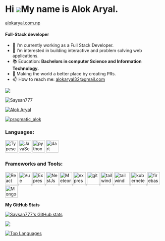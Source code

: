 # Hi ![](https://user-images.githubusercontent.com/18350557/176309783-0785949b-9127-417c-8b55-ab5a4333674e.gif)My name is Alok Aryal.

<a href="https://alokaryal.com.np" target="_blank">alokaryal.com.np</a>

<h4>Full-Stack developer</h4>

- 🔭 I’m currently working as a Full Stack Developer.
- 🌱 I’m interested in building interactive and problem solving web applications.
- 📚 Education: <strong>Bachelors in computer Science and Information Technology.</strong>
- 👯 Making the world a better place by creating PRs.
- 📫 How to reach me: alokaryal32@gmail.com

<a href="https://www.github.com/Saysan777" target="_blank" rel="noreferrer"><img
src="https://img.shields.io/github/followers/Saysan777?logo=github&style=for-the-badge&color=0891b2&labelColor=1c1917" /></a>

<p align="left"> <img src="https://komarev.com/ghpvc/?username=Saysan777&label=Profile%20views&color=0e75b6&style=flat" alt="Saysan777" /> </p>

<p align="left"> <a href="https://www.linkedin.com/in/alok-aryal-589a40216/" target="blank"><img src="https://img.shields.io/badge/LinkedIn-0077B5?style=for-the-badge&logo=linkedin&logoColor=white" alt="Alok Aryal" /></a> </p>

<p align="left"> <a href="https://twitter.com/pragmatic_Alok" target="blank"><img src="https://img.shields.io/twitter/follow/pragmatic_Alok?logo=twitter&style=for-the-badge" alt="pragmatic_alok" /></a> </p>

<h3 align="left">Languages:</h3>
<p align="left"> 
  <a href="https://www.typescriptlang.org" target="_blank" rel="noreferrer"> 
        <img src="https://upload.wikimedia.org/wikipedia/commons/thumb/4/4c/Typescript_logo_2020.svg/2048px-Typescript_logo_2020.svg.png" alt="Typescript" width="40" height="40"/> 
    </a> 
  <a href="https://developer.mozilla.org/en-US/docs/Web/JavaScript" target="_blank" rel="noreferrer"> 
        <img src="https://upload.wikimedia.org/wikipedia/commons/thumb/9/99/Unofficial_JavaScript_logo_2.svg/2048px-Unofficial_JavaScript_logo_2.svg.png" alt="JavaScript" width="40" height="40"/> 
    </a> 
    <a href="https://www.python.org" target="_blank" rel="noreferrer"> 
        <img src="https://cdn4.iconfinder.com/data/icons/logos-and-brands/512/267_Python_logo-512.png" alt="python" width="40" height="40"/> 
    </a> 
    <a href="https://dart.dev" target="_blank" rel="noreferrer"> 
        <img src="https://upload.wikimedia.org/wikipedia/commons/c/c6/Dart_logo.png" alt="dart" width="40" height="40"/> 
    </a> 
</p>

<h3 align="left">Frameworks and Tools:</h3>
<p align="left"> 
    <a href="https://reactjs.org/" target="_blank" rel="noreferrer"> 
        <img src="https://upload.wikimedia.org/wikipedia/commons/thumb/a/a7/React-icon.svg/2300px-React-icon.svg.png" alt="React" width="40" height="40"/> 
    </a> 
    <a href="https://vuejs.org" target="_blank" rel="noreferrer"> 
        <img src="https://upload.wikimedia.org/wikipedia/commons/thumb/9/95/Vue.js_Logo_2.svg/555px-Vue.js_Logo_2.svg.png" alt="Vue" width="40" height="40"/> 
    </a> 
    <a href="https://expressjs.com" target="_blank" rel="noreferrer"> 
        <img src="https://ih1.redbubble.net/image.438908244.6144/st,small,507x507-pad,600x600,f8f8f8.u2.jpg" alt="ExpressJs" width="40" height="40"/> 
    </a> 
    <a href="https://nestjs.com" target="_blank" rel="noreferrer"> 
        <img src="https://cdn.dribbble.com/users/808903/screenshots/3831862/dribbble_szablon__1_1.png" alt="NestJs" width="40" height="40"/> 
    </a> 
    <a href="https://www.meteor.com" target="_blank" rel="noreferrer"> 
        <img src="https://cdn.worldvectorlogo.com/logos/meteor-icon.svg" alt="MeteorJs" width="40" height="40"/> 
    </a>
     <a href="https://flutter.dev" target="_blank" rel="noreferrer"> 
        <img src="https://wsofter.ru/wp-content/uploads/2017/12/node-express.png" alt="express" width="40" height="40"/> 
    </a> 
    <a href="https://git-scm.com/" target="_blank" rel="noreferrer"> 
        <img src="https://img.icons8.com/nolan/512/github.png" alt="git" width="40" height="40"/> 
    </a> 
    <a href="https://tailwindcss.com/" target="_blank" rel="noreferrer"> 
        <img src="https://www.vectorlogo.zone/logos/tailwindcss/tailwindcss-icon.svg" alt="tailwind" width="40" height="40"/> 
    </a> 
    <a href="https://www.docker.com" target="_blank" rel="noreferrer"> 
        <img src="https://www.docker.com/wp-content/uploads/2022/03/Moby-logo.png" alt="tailwind" width="50" height="40"/> 
    </a> 
    <a href="https://kubernetes.io" target="_blank" rel="noreferrer"> 
        <img src="https://upload.wikimedia.org/wikipedia/commons/3/39/Kubernetes_logo_without_workmark.svg" alt="kubernetes" width="50" height="40"/> 
    </a>
    <a href="https://firebase.google.com/" target="_blank" rel="noreferrer"> 
        <img src="https://www.vectorlogo.zone/logos/firebase/firebase-icon.svg" alt="firebase" width="40" height="40"/> 
    </a>
    <a href="https://www.mongodb.com" target="_blank" rel="noreferrer"> 
        <img src="https://1000logos.net/wp-content/uploads/2020/08/MongoDB-Logo.png" alt="MongoDB" width="40" height="40"/> 
    </a>
</p>

<b>My GitHub Stats</b>

<a href="http://www.github.com/Saysan777"><img src="https://github-readme-stats.vercel.app/api?username=Saysan777&show_icons=true&hide=&count_private=true&title_color=22c55e&text_color=ffffff&icon_color=0891b2&bg_color=1c1917&hide_border=true&show_icons=true" alt="Saysan777's GitHub stats" /></a>

<a href="http://www.github.com/Saysan777"><img src="https://github-readme-streak-stats.herokuapp.com/?user=Saysan777&stroke=ffffff&background=1c1917&ring=22c55e&fire=22c55e&currStreakNum=ffffff&currStreakLabel=22c55e&sideNums=ffffff&sideLabels=ffffff&dates=ffffff&hide_border=true" /></a>

<a href="https://github.com/Saysan777" align="left"><img src="https://github-readme-stats.vercel.app/api/top-langs/?username=Saysan777&langs_count=10&title_color=22c55e&text_color=ffffff&icon_color=0891b2&bg_color=1c1917&hide_border=true&locale=en&custom_title=Top%20%Languages" alt="Top Languages" /></a>
